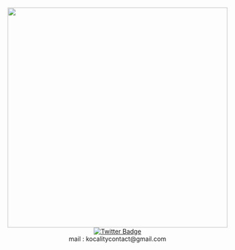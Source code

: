 ###
 <a></a>
 
<div id="header" align="center">
  <img src="https://media1.giphy.com/media/v1.Y2lkPTc5MGI3NjExeDd2a28wbWJncnJoeDNid2R4d3NkYnBubWRqNDBjMXpkZ216ZHpoOCZlcD12MV9pbnRlcm5hbF9naWZfYnlfaWQmY3Q9Zw/bi6RQ5x3tqoSI/giphy.webp" width="500"/>


<div id="badges">
  <a href="https://twitter.com/kkocality">
    <img src="https://img.shields.io/badge/Twitter-blue?style=for-the-badge&logo=twitter&logoColor=white" alt="Twitter Badge"/>
  </a>
</div>

</div>  
<div align="center">  
mail : kocalitycontact@gmail.com
 

